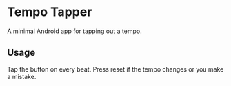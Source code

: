 Tempo Tapper
===========

A minimal Android app for tapping out a tempo.

Usage
-----

Tap the button on every beat.  Press reset if the tempo changes or you make a mistake.